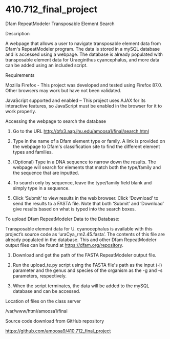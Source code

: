 # 410.712_final_project
Dfam RepeatModeler Transposable Element Search


Description

A webpage that allows a user to navigate transposable element data from Dfam's RepeatModeler program. The data is stored in a mySQL database and is accessed using a webpage. The database is already populated with transposable element data for Uraeginthus cyancephalus, and more data can be added using an included script.


Requirements

Mozilla Firefox - This project was developed and tested using Firefox 87.0.
Other browsers may work but have not been validated.

JavaScript supported and enabled – This project uses AJAX for its interactive features, so JavaScript must be enabled in the browser for it to work properly.


Accessing the webpage to search the database

1. Go to the URL http://bfx3.aap.jhu.edu/amoosa1/final/search.html

2. Type in the name of a Dfam element type or family. A link is provided on the webpage to Dfam's classification site to find the different element types and families.

3. (Optional) Type in a DNA sequence to narrow down the results. The webpage will search for elements that match both the type/family and the sequence that are inputted.

4. To search only by sequence, leave the type/family field blank and simply type in a sequence.

5. Click ‘Submit’ to view results in the web browser. Click ‘Download’ to send the results to a FASTA file. Note that both ‘Submit’ and ‘Download’ give results based on what is typed into the search boxes.


To upload Dfam RepeatModeler Data to the Database:

Transposable element data for U. cyanocephalus is available with this project’s source code as ‘uraCya_rm2.45.fasta’. The contents of this file are already populated in the database. This and other Dfam RepeatModeler output files can be found at https://dfam.org/repository.

1. Download and get the path of the FASTA RepeatModeler output file.

2. Run the upload_te.py script using the FASTA file's path as the input (-i) parameter and the genus and 	species of the organism as the -g and -s parameters, respectively.

3. When the script terminates, the data will be added to the mySQL database and can be accessed.


Location of files on the class server

/var/www/html/amoosa1/final

Source code download from GitHub repository

https://github.com/amoosa9/410.712_final_project
